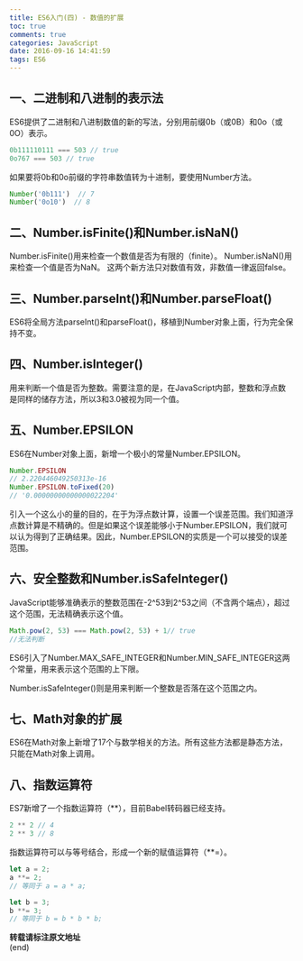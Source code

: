 ```yaml
---
title: ES6入门(四) - 数值的扩展
toc: true
comments: true
categories: JavaScript
date: 2016-09-16 14:41:59
tags: ES6
---
```


## 一、二进制和八进制的表示法
ES6提供了二进制和八进制数值的新的写法，分别用前缀0b（或0B）和0o（或0O）表示。
```js
0b111110111 === 503 // true
0o767 === 503 // true
```
如果要将0b和0o前缀的字符串数值转为十进制，要使用Number方法。
```js
Number('0b111')  // 7
Number('0o10')  // 8
```
<!-- more -->
## 二、Number.isFinite()和Number.isNaN()

Number.isFinite()用来检查一个数值是否为有限的（finite）。
Number.isNaN()用来检查一个值是否为NaN。
这两个新方法只对数值有效，非数值一律返回false。
## 三、Number.parseInt()和Number.parseFloat()

ES6将全局方法parseInt()和parseFloat()，移植到Number对象上面，行为完全保持不变。

## 四、Number.isInteger()
用来判断一个值是否为整数。需要注意的是，在JavaScript内部，整数和浮点数是同样的储存方法，所以3和3.0被视为同一个值。

## 五、Number.EPSILON
ES6在Number对象上面，新增一个极小的常量Number.EPSILON。
```js
Number.EPSILON
// 2.220446049250313e-16
Number.EPSILON.toFixed(20)
// '0.00000000000000022204'
```
引入一个这么小的量的目的，在于为浮点数计算，设置一个误差范围。我们知道浮点数计算是不精确的。但是如果这个误差能够小于Number.EPSILON，我们就可以认为得到了正确结果。因此，Number.EPSILON的实质是一个可以接受的误差范围。
## 六、安全整数和Number.isSafeInteger()

JavaScript能够准确表示的整数范围在-2^53到2^53之间（不含两个端点），超过这个范围，无法精确表示这个值。
```js
Math.pow(2, 53) === Math.pow(2, 53) + 1// true
//无法判断
```
ES6引入了Number.MAX_SAFE_INTEGER和Number.MIN_SAFE_INTEGER这两个常量，用来表示这个范围的上下限。

Number.isSafeInteger()则是用来判断一个整数是否落在这个范围之内。
## 七、Math对象的扩展
ES6在Math对象上新增了17个与数学相关的方法。所有这些方法都是静态方法，只能在Math对象上调用。
## 八、指数运算符
ES7新增了一个指数运算符（**），目前Babel转码器已经支持。
```js
2 ** 2 // 4
2 ** 3 // 8
```
指数运算符可以与等号结合，形成一个新的赋值运算符（**=）。
```js
let a = 2;
a **= 2;
// 等同于 a = a * a;

let b = 3;
b **= 3;
// 等同于 b = b * b * b;
```

**转载请标注原文地址**                           
(end)


